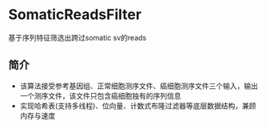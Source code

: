 # SomaticReadsFilter
基于序列特征筛选出跨过somatic sv的reads

## 简介
* 该算法接受参考基因组、正常细胞测序文件、癌细胞测序文件三个输入，输出一个测序文件，该文件只包含癌细胞独有的序列信息
* 实现哈希表(支持多线程)、位向量、计数式布隆过滤器等底层数据结构，兼顾内存与速度
